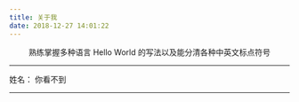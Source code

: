 ```yaml
---
title: 关于我
date: 2018-12-27 14:01:22
---
```


<center> 熟练掌握多种语言 Hello World 的写法以及能分清各种中英文标点符号 </center>

---

姓名：<!-- 张博 --> 你看不到

---